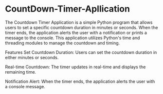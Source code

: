 # CountDown-Timer-Apllication
The Countdown Timer Application is a simple Python program that allows users to set a specific countdown duration in minutes or seconds. When the timer ends, the application alerts the user with a notification or prints a message to the console. This application utilizes Python's time and threading modules to manage the countdown and timing.

Features
Set Countdown Duration: Users can set the countdown duration in either minutes or seconds.

Real-time Countdown: The timer updates in real-time and displays the remaining time.

Notification Alert: When the timer ends, the application alerts the user with a console message.
